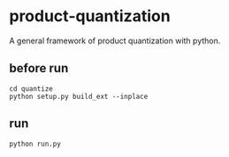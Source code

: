 # product-quantization
A general framework of product quantization with python.

## before run

    cd quantize
    python setup.py build_ext --inplace

## run

    python run.py